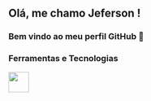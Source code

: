 ## Olá, me chamo Jeferson ! 
### Bem vindo ao meu perfil GitHub 👋


### Ferramentas e Tecnologias
<img src="https://cdn.jsdelivr.net/gh/devicons/devicon/icons/jupyter/jupyter-original-wordmark.svg" width="40" height="40"/>
